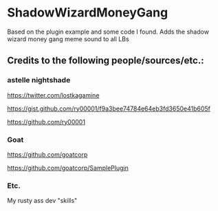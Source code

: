 # ShadowWizardMoneyGang

Based on the plugin example and some code I found. Adds the shadow wizard money gang meme sound to all LBs

## Credits to the following people/sources/etc.:

### astelle nightshade
https://twitter.com/lostkagamine

https://gist.github.com/ry00001/f9a3bee74784e64eb3fd3650e41b605f

https://github.com/ry00001

### Goat

https://github.com/goatcorp

https://github.com/goatcorp/SamplePlugin

### Etc.
My rusty ass dev "skills"